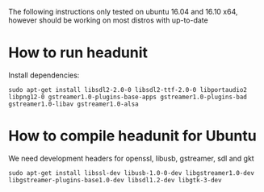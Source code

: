 The following instructions only tested on ubuntu 16.04 and 16.10 x64, however should be working on most distros with up-to-date 

# How to run headunit
Install dependencies:

```
sudo apt-get install libsdl2-2.0-0 libsdl2-ttf-2.0-0 libportaudio2 libpng12-0 gstreamer1.0-plugins-base-apps gstreamer1.0-plugins-bad gstreamer1.0-libav gstreamer1.0-alsa
```

# How to compile headunit for Ubuntu
We need development headers for openssl, libusb, gstreamer, sdl and gkt

```
sudo apt-get install libssl-dev libusb-1.0-0-dev libgstreamer1.0-dev libgstreamer-plugins-base1.0-dev libsdl1.2-dev libgtk-3-dev
```
